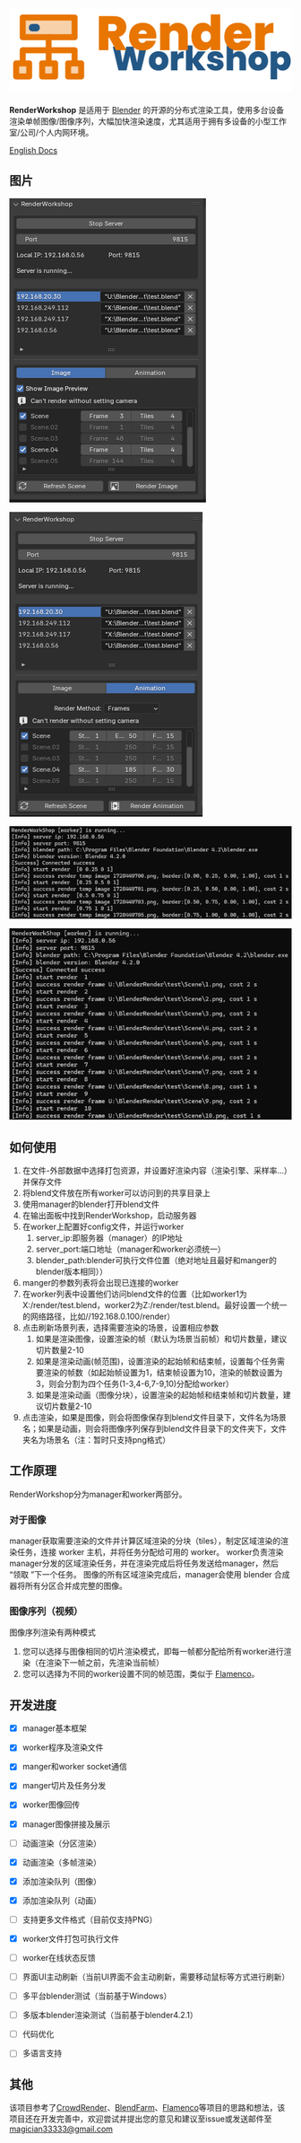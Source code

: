 ![logo](./img/logo.png)
---
**RenderWorkshop** 是适用于 [Blender](https://www.blender.org/) 的开源的分布式渲染工具，使用多台设备渲染单帧图像/图像序列，大幅加快渲染速度，尤其适用于拥有多设备的小型工作室/公司/个人内网环境。

[English Docs](./README.md)

图片
---

![manager](/img/manager_image.png)

![manager-render](/img/manager_animation.png)

![render_image](/img/worker_image.png)

![render_animation](/img/worker_animation.png)

如何使用
---
1. 在文件-外部数据中选择打包资源，并设置好渲染内容（渲染引擎、采样率...）并保存文件
2. 将blend文件放在所有worker可以访问到的共享目录上
3. 使用manager的blender打开blend文件
4. 在输出面板中找到RenderWorkshop，启动服务器
5. 在worker上配置好config文件，并运行worker
   1. server_ip:即服务器（manager）的IP地址
   2. server_port:端口地址（manager和worker必须统一）
   3. blender_path:blender可执行文件位置（绝对地址且最好和manger的blender版本相同））
6. manger的参数列表将会出现已连接的worker
7. 在worker列表中设置他们访问blend文件的位置（比如worker1为X:/render/test.blend，worker2为Z:/render/test.blend。最好设置一个统一的网络路径，比如//192.168.0.100/render）
8. 点击刷新场景列表，选择需要渲染的场景，设置相应参数
   1. 如果是渲染图像，设置渲染的帧（默认为场景当前帧）和切片数量，建议切片数量2-10
   2. 如果是渲染动画(帧范围)，设置渲染的起始帧和结束帧，设置每个任务需要渲染的帧数（如起始帧设置为1，结束帧设置为10，渲染的帧数设置为3，则会分割为四个任务(1-3,4-6,7-9,10)分配给worker）
   3. 如果是渲染动画（图像分块），设置渲染的起始帧和结束帧和切片数量，建议切片数量2-10
9.  点击渲染，如果是图像，则会将图像保存到blend文件目录下，文件名为场景名；如果是动画，则会将图像序列保存到blend文件目录下的文件夹下，文件夹名为场景名（注：暂时只支持png格式）

工作原理
---
RenderWorkshop分为manager和worker两部分。

### 对于图像
manager获取需要渲染的文件并计算区域渲染的分块（tiles），制定区域渲染的渲染任务，连接 worker 主机，并将任务分配给可用的 worker。
worker负责渲染manager分发的区域渲染任务，并在渲染完成后将任务发送给manager，然后 “领取 ”下一个任务。
图像的所有区域渲染完成后，manager会使用 blender 合成器将所有分区合并成完整的图像。

### 图像序列（视频）
图像序列渲染有两种模式
1. 您可以选择与图像相同的切片渲染模式，即每一帧都分配给所有worker进行渲染（在渲染下一帧之前，先渲染当前帧）
2. 您可以选择为不同的worker设置不同的帧范围，类似于 [Flamenco](https://flamenco.blender.org/)。


开发进度
---
 - [x] manager基本框架
 - [x] worker程序及渲染文件
 - [x] manger和worker socket通信
 - [x] manger切片及任务分发
 - [x] worker图像回传
 - [x] manager图像拼接及展示
 - [ ] 动画渲染（分区渲染）
 - [x] 动画渲染（多帧渲染）
 - [x] 添加渲染队列（图像）
 - [x] 添加渲染队列（动画）
 - [ ] 支持更多文件格式（目前仅支持PNG）
 - [x] worker文件打包可执行文件
 - [ ] worker在线状态反馈
 - [ ] 界面UI主动刷新（当前UI界面不会主动刷新，需要移动鼠标等方式进行刷新）
 - [ ] 多平台blender测试（当前基于Windows）
 - [ ] 多版本blender渲染测试（当前基于blender4.2.1）
 - [ ] 代码优化
 - [ ] 多语言支持


其他
---
该项目参考了[CrowdRender](https://www.crowd-render.com/)、[BlendFarm](https://github.com/LogicReinc/LogicReinc.BlendFarm)、[Flamenco](https://flamenco.blender.org/)等项目的思路和想法，该项目还在开发完善中，欢迎尝试并提出您的意见和建议至issue或发送邮件至[magician33333@gmail.com](magician33333@gmail.com)